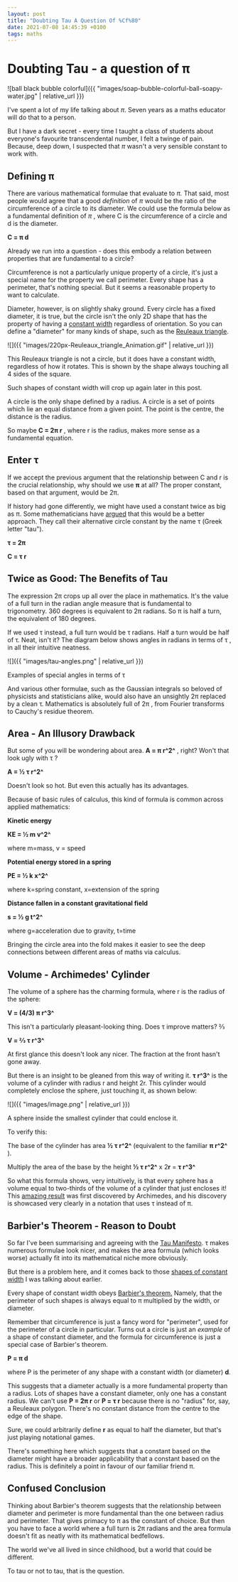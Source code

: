 ```yaml
---
layout: post
title: "Doubting Tau A Question Of %Cf%80"
date: 2021-07-08 14:45:39 +0100
tags: maths
---
```


# Doubting Tau - a question of π

![ball black bubble colorful]({{ "images/soap-bubble-colorful-ball-soapy-water.jpg" | relative_url }})

I've spent a lot of my life talking about _π_. Seven years as a maths educator will do that to a person.

But I have a dark secret - every time I taught a class of students about everyone's favourite transcendental number, I felt a twinge of pain. Because, deep down, I suspected that _π_ wasn't a very sensible constant to work with.

Defining π
----------

There are various mathematical formulae that evaluate to _π._ That said, most people would agree that a good _definition_ of _π_ would be the ratio of the circumference of a circle to its diameter. We could use the formula below as a fundamental definition of _π_ , where C is the circumference of a circle and d is the diameter.

**C = π d**

Already we run into a question - does this embody a relation between properties that are fundamental to a circle?

Circumference is not a particularly unique property of a circle, it's just a special name for the property we call perimeter. Every shape has a perimeter, that's nothing special. But it seems a reasonable property to want to calculate.

Diameter, however, is on slightly shaky ground. Every circle has a fixed diameter, it is true, but the circle isn't the only 2D shape that has the property of having a [constant width](https://en.wikipedia.org/wiki/Curve_of_constant_width) regardless of orientation. So you can define a "diameter" for many kinds of shape, such as the [Reuleaux triangle](https://en.wikipedia.org/wiki/Reuleaux_triangle).

![]({{ "images/220px-Reuleaux_triangle_Animation.gif" | relative_url }})

This Reuleaux triangle is not a circle, but it does have a constant width, regardless of how it rotates. This is shown by the shape always touching all 4 sides of the square.

Such shapes of constant width will crop up again later in this post.

A circle is the only shape defined by a radius. A circle is a set of points which lie an equal distance from a given point. The point is the centre, the distance is the radius.

So maybe **C = 2π r** , where r is the radius, makes more sense as a fundamental equation.

Enter τ
-------

If we accept the previous argument that the relationship between C and r is the crucial relationship, why should we use **π** at all? The proper constant, based on that argument, would be 2π.

If history had gone differently, we might have used a constant twice as big as π. Some mathematicians have [argued](https://tauday.com/tau-manifesto) that this would be a better approach. They call their alternative circle constant by the name τ (Greek letter "tau").

**τ = 2π**

**C = τ r**

Twice as Good: The Benefits of Tau
----------------------------------

The expression 2π crops up all over the place in mathematics. It's the value of a full turn in the radian angle measure that is fundamental to trigonometry. 360 degrees is equivalent to 2π radians. So π is half a turn, the equivalent of 180 degrees.

If we used τ instead, a full turn would be τ radians. Half a turn would be half of τ. Neat, isn't it? The diagram below shows angles in radians in terms of τ , in all their intuitive neatness.

![]({{ "images/tau-angles.png" | relative_url }})

Examples of special angles in terms of τ

And various other formulae, such as the Gaussian integrals so beloved of physicists and statisticians alike, would also have an unsightly 2π replaced by a clean τ. Mathematics is absolutely full of 2π , from Fourier transforms to Cauchy's residue theorem.

Area - An Illusory Drawback
---------------------------

But some of you will be wondering about area. **A = π r^2^** , right? Won't that look ugly with τ ?

**A = ½ τ r^2^**

Doesn't look so hot. But even this actually has its advantages.

Because of basic rules of calculus, this kind of formula is common across applied mathematics:

**Kinetic energy**

**KE = ½ m v^2^**

where m=mass, v = speed

**Potential energy stored in a spring**

**PE = ½ k x^2^**

where k=spring constant, x=extension of the spring

**Distance fallen in a constant gravitational field**

**s = ½ g t^2^**

where g=acceleration due to gravity, t=time

Bringing the circle area into the fold makes it easier to see the deep connections between different areas of maths via calculus.

Volume - Archimedes' Cylinder
-----------------------------

The volume of a sphere has the charming formula, where r is the radius of the sphere:

**V = (4/3) π r^3^**

This isn't a particularly pleasant-looking thing. Does τ improve matters? 2⁄3

**V = 2⁄3 τ r^3^**

At first glance this doesn't look any nicer. The fraction at the front hasn't gone away.

But there is an insight to be gleaned from this way of writing it. **τ r^3^** is the volume of a cylinder with radius r and height 2r. This cylinder would completely enclose the sphere, just touching it, as shown below:

![]({{ "images/image.png" | relative_url }})

A sphere inside the smallest cylinder that could enclose it.

To verify this:

The base of the cylinder has area **½ τ r^2^** (equivalent to the familiar **π r^2^** ).

Multiply the area of the base by the height **½ τ r^2^** x 2**r** = **τ r^3^**

So what this formula shows, very intuitively, is that every sphere has a volume equal to two-thirds of the volume of a cylinder that just encloses it! This [amazing result](https://www.datagenetics.com/blog/july32014/index.html) was first discovered by Archimedes, and his discovery is showcased very clearly in a notation that uses τ instead of π.

Barbier's Theorem - Reason to Doubt
-----------------------------------

So far I've been summarising and agreeing with the [Tau Manifesto](https://tauday.com/tau-manifesto). τ makes numerous formulae look nicer, and makes the area formula (which looks worse) actually fit into its mathematical niche more obviously.

But there is a problem here, and it comes back to those [shapes of constant width](https://en.wikipedia.org/wiki/Curve_of_constant_width) I was talking about earlier.

Every shape of constant width obeys [Barbier's theorem.](https://en.wikipedia.org/wiki/Barbier%27s_theorem) Namely, that the perimeter of such shapes is always equal to π multiplied by the width, or diameter.

Remember that circumference is just a fancy word for "perimeter", used for the perimeter of a circle in particular. Turns out a circle is just an _example_ of a shape of constant diameter, and the formula for circumference is just a special case of Barbier's theorem.

**P = π d**

where P is the perimeter of any shape with a constant width (or diameter) **d**.

This suggests that a diameter actually is a more fundamental property than a radius. Lots of shapes have a constant diameter, only one has a constant radius. We can't use **P = 2π r** or **P = τ r** because there is no "radius" for, say, a Reuleaux polygon. There's no constant distance from the centre to the edge of the shape.

Sure, we could arbitrarily define **r** as equal to half the diameter, but that's just playing notational games.

There's something here which suggests that a constant based on the diameter might have a broader applicability that a constant based on the radius. This is definitely a point in favour of our familiar friend π.

Confused Conclusion
-------------------

Thinking about Barbier's theorem suggests that the relationship between diameter and perimeter is more fundamental than the one between radius and perimeter. That gives primacy to π as the constant of choice. But then you have to face a world where a full turn is 2π radians and the area formula doesn't fit as neatly with its mathematical bedfellows.

The world we've all lived in since childhood, but a world that could be different.

To tau or not to tau, that is the question.
